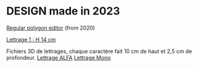 # DESIGN made in 2023
[Regular polygon editor](https://openjscad.xyz#https://raw.githubusercontent.com/gilboonet/designs/master/2023/RegularPolygons.js) (from 2020)

[Lettrage 1 : H 14 cm](https://raw.githubusercontent.com/gilboonet/designs/master/2023/lettres_et_chiffres.pdf)

Fichiers 3D de lettrages, chaque caractère fait 10 cm de haut et 2,5 cm de profondeur.
[Lettrage ALFA](https://github.com/gilboonet/designs/tree/master/2023/LETTRAGES/ALFA)
[Lettrage Mono](https://github.com/gilboonet/designs/tree/master/2023/LETTRAGES/Mono)
